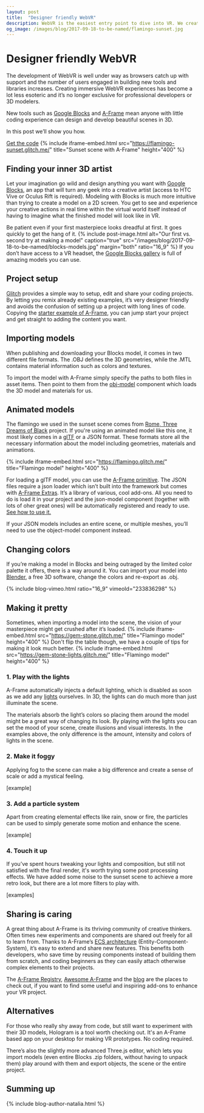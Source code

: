 ```yaml
---
layout: post
title:  "Designer friendly WebVR"
description: WebVR is the easiest entry point to dive into VR. We created two new, interactive experiments to explore its potential.
og_image: /images/blog/2017-09-18-to-be-named/flamingo-sunset.jpg
---
```


# Designer friendly WebVR

The development of WebVR is well under way as browsers catch up with support and the number of users engaged in building new tools and libraries increases. Creating immersive WebVR experiences has become a lot less esoteric and it’s no longer exclusive for professional developers or 3D modelers.

New tools such as [Google Blocks](https://vr.google.com/blocks/) and [A-Frame](https://aframe.io/) mean anyone with little coding experience can design and develop beautiful scenes in 3D.

In this post we’ll show you how.

 
[Get the code](https://glitch.com/edit/#!/flamingo-sunset)
{% include iframe-embed.html src="https://flamingo-sunset.glitch.me/" title="Sunset scene with A-Frame" height="400" %}

## Finding your inner 3D artist

Let your imagination go wild and design anything you want with [Google Blocks](https://vr.google.com/blocks/), an app that will turn any geek into a creative artist (access to HTC Vive or Oculus Rift is required). Modeling with Blocks is much more intuitive than trying to create a model on a 2D screen. You get to see and experience your creative actions in real time within the virtual world itself instead of having to imagine what the finished model will look like in VR.
 

Be patient even if your first masterpiece looks dreadful at first. It goes quickly to get the hang of it.
{% include post-image.html alt="Our first vs. second try at making a model" caption="true" src="/images/blog/2017-09-18-to-be-named/blocks-models.jpg" margin="both" ratio="16_9" %}
If you don’t have access to a VR headset, the [Google Blocks gallery](https://vr.google.com/objects) is full of amazing models you can use. 

## Project setup

[Glitch](https://glitch.com/) provides a simple way to setup, edit and share your coding projects. By letting you remix already existing examples, it’s very designer friendly and avoids the confusion of setting up a project with long lines of code. Copying the [starter example of A-Frame](https://glitch.com/~aframe), you can jump start your project and get straight to adding the content you want. 

## Importing models

When publishing and downloading your Blocks model, it comes in two different file formats. The .OBJ defines the 3D geometries, while the .MTL contains material information such as colors and textures. 

To import the model with A-Frame simply specify the paths to both files in asset items. Then point to them from the [obj-model](https://aframe.io/docs/0.6.0/components/obj-model.html) component which loads the 3D model and materials for us.


## Animated models

The flamingo we used in the sunset scene comes from [Rome, Three Dreams of Black](http://www.ro.me/tech/) project. If you're using an animated model like this one, it most likely comes in a [glTF](https://www.khronos.org/gltf) or a JSON format. These formats store all the necessary information about the model including geometries, materials and animations.

{% include iframe-embed.html src="https://flamingo.glitch.me/" title="Flamingo model" height="400" %}

For loading a glTF model, you can use the [A-Frame primitive](https://aframe.io/docs/0.6.0/primitives/a-gltf-model.html). The JSON files require a json loader which isn’t built into the framework but comes with [A-Frame Extras](https://github.com/donmccurdy/aframe-extras). It’s a library of various, cool add-ons. All you need to do is load it in your project and the json-model component (together with lots of oher great ones) will be automatically registered and ready to use.
[See how to use it.](https://glitch.com/edit/#!/flamingo)

If your JSON models includes an entire scene, or multiple meshes, you’ll need to use the object-model component instead. 


## Changing colors

If you’re making a model in Blocks and being outraged by the limited color palette it offers, there is a way around it. 
You can import your model into [Blender](https://www.blender.org/), a free 3D software, change the colors and re-export as .obj.

{% include blog-vimeo.html ratio="16_9" vimeoId="233836298" %}

## Making it pretty

Sometimes, when importing a model into the scene, the vision of your masterpiece might get crushed after it’s loaded.
{% include iframe-embed.html src="https://gem-stone.glitch.me/" title="Flamingo model" height="400" %}
Don't flip the table though, we have a couple of tips for making it look much better.
{% include iframe-embed.html src="https://gem-stone-lights.glitch.me/" title="Flamingo model" height="400" %}

### 1. Play with the lights

A-Frame automatically injects a default lighting, which is disabled as soon as we add any [lights](https://aframe.io/docs/0.6.0/components/light.html) ourselves. In 3D, the lights can do much more than just illuminate the scene.

The materials absorb the light’s colors so placing them around the model might be a great way of changing its look. By playing with the lights you can set the mood of your scene, create illusions and visual interests. 
In the examples above, the only difference is the amount, intensity and colors of lights in the scene.


### 2. Make it foggy

Applying fog to the scene can make a big difference and create a sense of scale or add a mystical feeling. 

[example]

### 3. Add a particle system

Apart from creating elemental effects like rain, snow or fire, the particles can be used to simply generate some motion and enhance the scene.

[example]

### 4. Touch it up

If you’ve spent hours tweaking your lights and composition, but still not satisfied with the final render, it's worth trying some post processing effects. We have added some noise to the sunset scene to achieve a more retro look, but there are a lot more filters to play with. 

[examples]

## Sharing is caring

A great thing about A-Frame is its thriving community of creative thinkers. Often times new experiments and components are shared out freely for all to learn from. Thanks to A-Frame’s [ECS architecture](https://aframe.io/docs/0.6.0/introduction/entity-component-system.html) (Entity-Component-System), it’s easy to extend and share new features.  This benefits both developers, who save time by reusing components instead of building them from scratch, and coding beginners as they can easily attach otherwise complex elements to their projects.

The [A-Frame Registry](https://aframe.io/aframe-registry/), [Awesome A-Frame](https://github.com/aframevr/awesome-aframe) and the [blog](https://aframe.io/blog/) are the places to check out, if you want to find some useful and inspiring add-ons to enhance your VR project.

## Alternatives

For those who really shy away from code, but still want to experiment with their 3D models, Hologram is a tool worth checking out. It's an A-Frame based app on your desktop for making VR prototypes. No coding required. 

There’s also the slightly more advanced Three.js editor, which lets you import models (even entire Blocks .zip folders, without having to unpack them) play around with them and export objects, the scene or the entire project. 



## Summing up 



{% include blog-author-natalia.html %}
